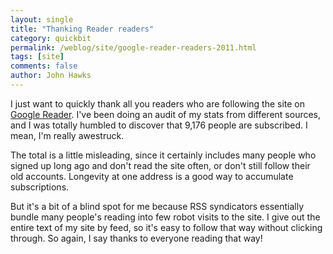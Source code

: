 ```yaml
---
layout: single 
title: "Thanking Reader readers" 
category: quickbit
permalink: /weblog/site/google-reader-readers-2011.html
tags: [site] 
comments: false 
author: John Hawks 
---
```


I just want to quickly thank all you readers who are following the site on <a href="http://google.com/reader">Google Reader</a>. I've been doing an audit of my stats from different sources, and I was totally humbled to discover that 9,176 people are subscribed. I mean, I'm really awestruck. 

The total is a little misleading, since it certainly includes many people who signed up long ago and don't read the site often, or don't still follow their old accounts. Longevity at one address is a good way to accumulate subscriptions. 

But it's a bit of a blind spot for me because RSS syndicators essentially bundle many people's reading into few robot visits to the site. I give out the entire text of my site by feed, so it's easy to follow that way without clicking through. So again, I say thanks to everyone reading that way!

